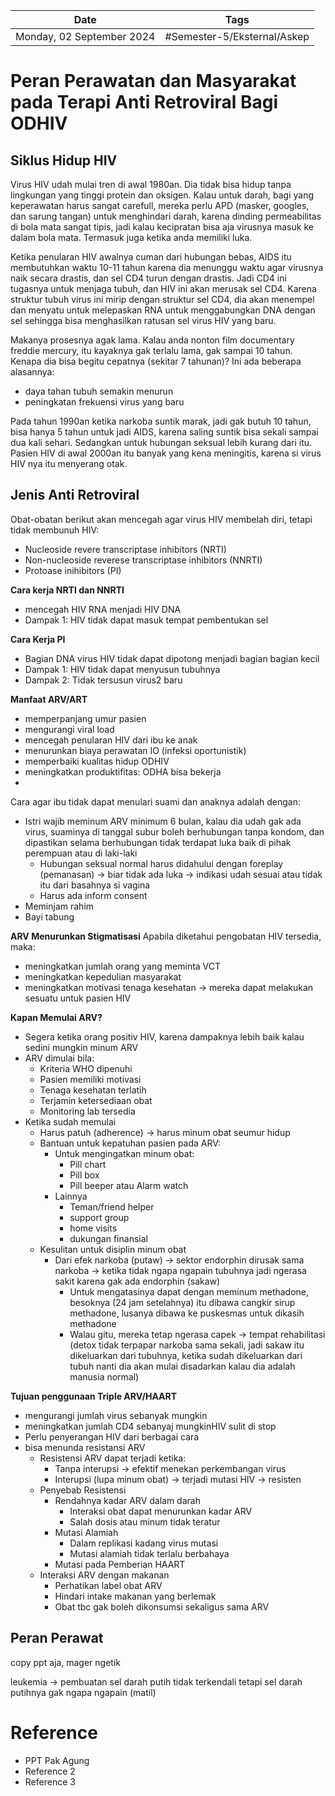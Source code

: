 | Date                      | Tags                        |
| ------------------------- | --------------------------- |
| Monday, 02 September 2024 | #Semester-5/Eksternal/Askep |

# Peran Perawatan dan Masyarakat pada Terapi Anti Retroviral Bagi ODHIV
## Siklus Hidup HIV
Virus HIV udah mulai tren di awal 1980an. Dia tidak bisa hidup tanpa lingkungan yang tinggi protein dan oksigen. Kalau untuk darah, bagi yang keperawatan harus sangat carefull, mereka perlu APD (masker, googles, dan sarung tangan) untuk menghindari darah, karena dinding permeabilitas di bola mata sangat tipis, jadi kalau kecipratan bisa aja virusnya masuk ke dalam bola mata. Termasuk juga ketika anda memiliki luka.

Ketika penularan HIV awalnya cuman dari hubungan bebas, AIDS itu membutuhkan waktu 10-11 tahun karena dia menunggu waktu agar virusnya naik secara drastis, dan sel CD4 turun dengan drastis. Jadi CD4 ini tugasnya untuk menjaga tubuh, dan HIV ini akan merusak sel CD4. Karena struktur tubuh virus ini mirip dengan struktur sel CD4, dia akan menempel dan menyatu untuk melepaskan RNA untuk menggabungkan DNA dengan sel sehingga bisa menghasilkan ratusan sel virus HIV yang baru. 

Makanya prosesnya agak lama. Kalau anda nonton film documentary freddie mercury, itu kayaknya gak terlalu lama, gak sampai 10 tahun. Kenapa dia bisa begitu cepatnya (sekitar 7 tahunan)? 
Ini ada beberapa alasannya:
- daya tahan tubuh semakin menurun
- peningkatan frekuensi virus yang baru

Pada tahun 1990an ketika narkoba suntik marak, jadi gak butuh 10 tahun, bisa hanya 5 tahun untuk jadi AIDS, karena saling suntik bisa sekali sampai dua kali sehari. Sedangkan untuk hubungan seksual lebih kurang dari itu. Pasien HIV di awal 2000an itu banyak yang kena meningitis, karena si virus HIV nya itu menyerang otak. 
## Jenis Anti Retroviral
Obat-obatan berikut akan mencegah agar virus HIV membelah diri, tetapi tidak membunuh HIV:
- Nucleoside revere transcriptase inhibitors (NRTI)
- Non-nucleoside reverese transcriptase inhibitors (NNRTI)
- Protoase inihibitors (PI)

**Cara kerja NRTI dan NNRTI**
- mencegah HIV RNA menjadi HIV DNA
- Dampak 1: HIV tidak dapat masuk tempat pembentukan sel

**Cara Kerja PI**
- Bagian DNA virus HIV tidak dapat dipotong menjadi bagian bagian kecil
- Dampak 1: HIV tidak dapat menyusun tubuhnya
- Dampak 2: Tidak tersusun virus2 baru

**Manfaat ARV/ART**
- memperpanjang umur pasien
- mengurangi viral load
- mencegah penularan HIV dari ibu ke anak
- menurunkan biaya perawatan IO (infeksi oportunistik)
- memperbaiki kualitas hidup ODHIV
- meningkatkan produktifitas: ODHA bisa bekerja
- 

Cara agar ibu tidak dapat menulari suami dan anaknya adalah dengan:
- Istri wajib meminum ARV minimum 6 bulan, kalau dia udah gak ada virus, suaminya di tanggal subur boleh berhubungan tanpa kondom, dan dipastikan selama berhubungan tidak terdapat luka baik di pihak perempuan atau di laki-laki
	- Hubungan seksual normal harus didahului dengan foreplay (pemanasan) -> biar tidak ada luka -> indikasi udah sesuai atau tidak itu dari basahnya si vagina
	- Harus ada inform consent
- Meminjam rahim
- Bayi tabung

**ARV Menurunkan Stigmatisasi**
Apabila diketahui pengobatan HIV tersedia, maka:
- meningkatkan jumlah orang yang meminta VCT
- meningkatkan kepedulian masyarakat
- meningkatkan motivasi tenaga kesehatan -> mereka dapat melakukan sesuatu untuk pasien HIV

**Kapan Memulai ARV?**
- Segera ketika orang positiv HIV, karena dampaknya lebih baik kalau sedini mungkin minum ARV
- ARV dimulai bila:
	- Kriteria WHO dipenuhi
	- Pasien memiliki motivasi
	- Tenaga kesehatan terlatih
	- Terjamin ketersediaan obat
	- Monitoring lab tersedia
- Ketika sudah memulai
	- Harus patuh (adherence) -> harus minum obat seumur hidup
	- Bantuan untuk kepatuhan pasien pada ARV:
		- Untuk mengingatkan minum obat:
			- Pill chart
			- Pill box
			- Pill beeper atau Alarm watch
		- Lainnya
			- Teman/friend helper
			- support group
			- home visits
			- dukungan finansial
	- Kesulitan untuk disiplin minum obat
		- Dari efek narkoba (putaw) -> sektor endorphin dirusak sama narkoba -> ketika tidak ngapa ngapain tubuhnya jadi ngerasa sakit karena gak ada endorphin (sakaw)  
			- Untuk mengatasinya dapat dengan meminum methadone, besoknya (24 jam setelahnya) itu dibawa cangkir sirup methadone, lusanya dibawa ke puskesmas untuk dikasih methadone
			- Walau gitu, mereka tetap ngerasa capek -> tempat rehabilitasi (detox tidak terpapar narkoba sama sekali, jadi sakaw itu dikeluarkan dari tubuhnya, ketika sudah dikeluarkan dari tubuh nanti dia akan mulai disadarkan kalau dia adalah manusia normal)

**Tujuan penggunaan Triple ARV/HAART**
- mengurangi jumlah virus sebanyak mungkin
- meningkatkan jumlah CD4 sebanyaj mungkinHIV sulit di stop
- Perlu penyerangan HIV dari berbagai cara
- bisa menunda resistansi ARV
	- Resistensi ARV dapat terjadi ketika:
		- Tanpa interupsi -> efektif menekan perkembangan virus
		- Interupsi (lupa minum obat) -> terjadi mutasi HIV -> resisten
	- Penyebab Resistensi
		- Rendahnya kadar ARV dalam darah
			- Interaksi obat dapat menurunkan kadar ARV
			- Salah dosis atau minum tidak teratur
		- Mutasi Alamiah
			- Dalam replikasi kadang virus mutasi
			- Mutasi alamiah tidak terlalu berbahaya
		- Mutasi pada Pemberian HAART
	- Interaksi ARV dengan makanan
		- Perhatikan label obat ARV
		- Hindari intake makanan yang berlemak
		- Obat tbc gak boleh dikonsumsi sekaligus sama ARV

## Peran Perawat
copy ppt aja, mager ngetik

leukemia -> pembuatan sel darah putih tidak terkendali tetapi sel darah putihnya gak ngapa ngapain (matil)

# Reference
- PPT Pak Agung
- Reference 2
- Reference 3

